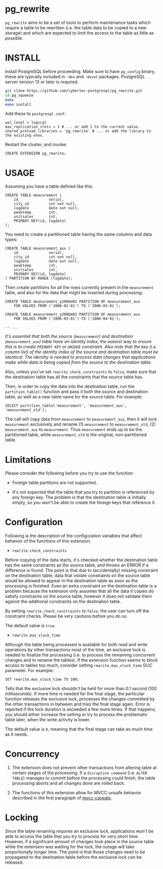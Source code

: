 # pg_rewrite

`pg_rewrite` aims to be a set of tools to perform maintenance tasks which
require a table to be rewritten (i.e. the table data to be copied to a new
storage) and which are expected to limit the access to the table as little as
possible.

# INSTALL

Install PostgreSQL before proceeding. Make sure to have `pg_config` binary,
these are typically included in `-dev` and `-devel` packages. PostgreSQL server
version 13 or later is required.

```bash
git clone https://github.com/cybertec-postgresql/pg_rewrite.git
cd pg_squeeze
make
make install
```

Add these to `postgresql.conf`:

```
wal_level = logical
max_replication_slots = 1 # ... or add 1 to the current value.
shared_preload_libraries = 'pg_rewrite' # ... or add the library to the existing ones.
```

Restart the cluster, and invoke:

```
CREATE EXTENSION pg_rewrite;
```

# USAGE

Assuming you have a table defined like this:

```
CREATE TABLE measurement (
    id              serial,
    city_id         int not null,
    logdate         date not null,
    peaktemp        int,
    unitsales       int,
    PRIMARY KEY(id, logdate)
);
```

You need to create a partitioned table having the same columns and data types:

```
CREATE TABLE measurement_aux (
    id              serial,
    city_id         int not null,
    logdate         date not null,
    peaktemp        int,
    unitsales       int,
    PRIMARY KEY(id, logdate)
) PARTITION BY RANGE (logdate);
```

Then create partitions for all the rows currently present in the `measurement`
table, and also for the data that might be inserted during processing:

```
CREATE TABLE measurement_y2006m02 PARTITION OF measurement_aux
    FOR VALUES FROM ('2006-02-01') TO ('2006-03-01');

CREATE TABLE measurement_y2006m03 PARTITION OF measurement_aux
    FOR VALUES FROM ('2006-03-01') TO ('2006-04-01');

-- ...
```

*It's essential that both the source (`measurement`) and destination
(`measurement_aux`) table have an identity index, the easiest way to ensure
this is to create `PRIMARY KEY` or `UNIQUE` constraint. Also note that the key
(i.e. column list) of the identity index of the source and destination table
must be identical. The identity is needed to process data changes that
applications make while data is being copied from the source to the destination
table.*

Also, unless you've set `rewrite.check_constraints` to `false`, make sure that
the destination table has all the constraints that the source table has.

Then, in order to copy the data into the destination table, run the
`partition_table()` function and pass it both the source and destination table,
as well as a new table name for the source table. For example:

```
SELECT partition_table('measurement', 'measurement_aux', 'measurement_old');
```

The call will copy data from `measurement` to `measurement_aux`, then it will
lock `measurement` exclusively and rename (1) `measurement` to
`measurement_old`, (2) `measurement_aux` to `measurement`. Thus `measurement`
ends up to be the partitioned table, while `measurement_old` is the original,
non-partitioned table.

# Limitations

Please consider the following before you try to use the function:

* Foreign table partitions are not supported.

* It's not expected that the table that you try to partition is referenced by
  any foreign key. The problem is that the destination table is initially
  empty, so you won't be able to create the foreign keys that reference it.

# Configuration

Following is the description of the configuration variables that affect
behavior of the functions of this extension.

* `rewrite.check_constraints`

Before copying of the data starts, it's checked whether the destination table
has the same constraints as the source table, and throws an ERROR if a
difference is found. The point is that due to (accidentally) missing
constraint on the destination table, data that violate constraints on the
source table would be allowed to appear in the destination table as soon as
the processing is finished. Even an extra constraint on the destination table
is a problem because the extension only assumes that all the data it copies do
satisfy constraints on the source table, however it does not validate them
against the additional constraints on the destination table.

By setting `rewrite.check_constraints` to `false`, the user can turn off the
constraint checks. Please be very cautions before you do so.

The default value is `true`.

* `rewrite.max_xlock_time`

Although the table being processed is available for both read and write
operations by other transactions most of the time, an exclusive lock is needed
to finalize the processing (i.e. to process the remaining concurrent changes
and to rename the tables). If the extension function seems to block access to
tables too much, consider setting `rewrite.max_xlock_time` GUC parameter. For
example:

```
SET rewrite.max_xlock_time TO 100;
```

Tells that the exclusive lock shouldn't be held for more than 0.1 second (100
milliseconds). If more time is needed for the final stage, the particular
function releases the exclusive lock, processes the changes committed by the
other transactions in between and tries the final stage again. Error is
reported if the lock duration is exceeded a few more times. If that happens,
you should either increase the setting or try to process the problematic table
later, when the write activity is lower.

The default value is `0`, meaning that the final stage can take as much time as
it needs.

# Concurrency

1. The extension does not prevent other transactions from altering table at
   certain stages of the processing. If a `disruptive command` (i.e. `ALTER
   TABLE`) manages to commit before the processing could finish, the table
   processing aborts and all changes done are rolled back.

2. The functions of this extension allow for MVCC-unsafe behavior described in
   the first paragraph of [mvcc-caveats][1].

# Locking

Since the table renaming requires an exclusive lock, applications won't be able
to access the table that you try to process for very short time. However, if a
significant amount of changes took place in the source table while the
extension was waiting for the lock, the outage will take proportionally longer
time. The point is that those changes need to be propagated to the destination
table before the exclusive lock can be released.

[1]: https://www.postgresql.org/docs/13/static/mvcc-caveats.html

